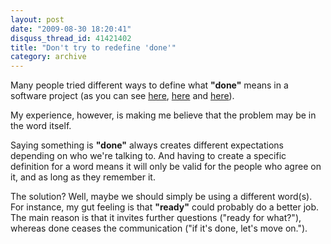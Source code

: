 ```yaml
---
layout: post
date: "2009-08-30 18:20:41"
disquss_thread_id: 41421402
title: "Don't try to redefine 'done'"
category: archive
---
```

Many people tried different ways to define what **"done"** means in a software project (as you can see [here](http://www.scrumalliance.org/articles/105-what-is-definition-of-done-dod), [here](http://chrissterling.gettingagile.com/2007/10/05/building-a-definition-of-done/) and [here](http://www.agile-software-development.com/2007/07/definition-of-done-10-point-checklist.html)).

My experience, however, is making me believe that the problem may be in the word itself.

Saying something is **"done"** always creates different expectations depending on who we're talking to. And having to create a specific definition for a word means it will only be valid for the people who agree on it, and as long as they remember it.

The solution? Well, maybe we should simply be using a different word(s). For instance, my gut feeling is that **"ready"** could probably do a better job. The main reason is that it invites further questions ("ready for what?"), whereas done ceases the communication ("if it's done, let's move on.").
